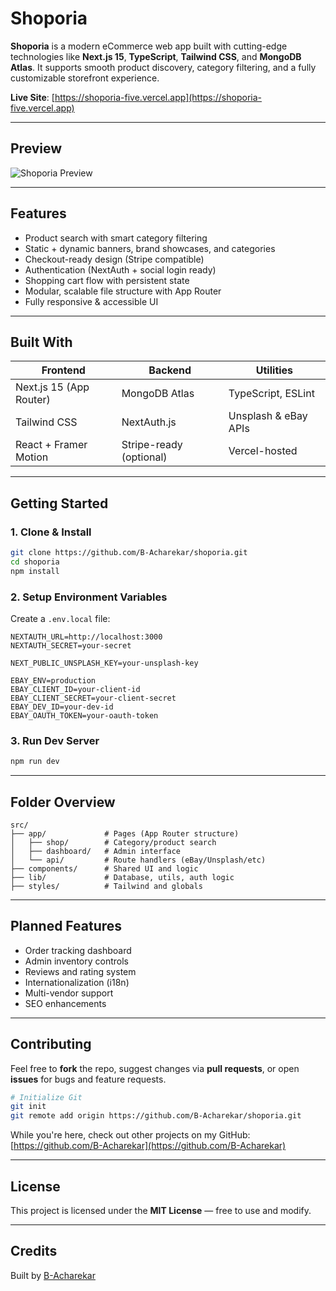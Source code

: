 # Shoporia

**Shoporia** is a modern eCommerce web app built with cutting-edge technologies like **Next.js 15**, **TypeScript**, **Tailwind CSS**, and **MongoDB Atlas**. It supports smooth product discovery, category filtering, and a fully customizable storefront experience.

**Live Site**: [https://shoporia-five.vercel.app](https://shoporia-five.vercel.app)

---

## Preview

![Shoporia Preview](<img width="1919" height="869" alt="image" src="https://github.com/user-attachments/assets/cb8d5560-de22-49d5-96fb-784b0737824d" />)

---

## Features

- Product search with smart category filtering
- Static + dynamic banners, brand showcases, and categories
- Checkout-ready design (Stripe compatible)
- Authentication (NextAuth + social login ready)
- Shopping cart flow with persistent state
- Modular, scalable file structure with App Router
- Fully responsive & accessible UI

---

## Built With

| Frontend             | Backend             | Utilities               |
|----------------------|---------------------|--------------------------|
| Next.js 15 (App Router) | MongoDB Atlas        | TypeScript, ESLint       |
| Tailwind CSS         | NextAuth.js         | Unsplash & eBay APIs     |
| React + Framer Motion | Stripe-ready (optional) | Vercel-hosted         |

---

## Getting Started

### 1. Clone & Install

```bash
git clone https://github.com/B-Acharekar/shoporia.git
cd shoporia
npm install
````

### 2. Setup Environment Variables

Create a `.env.local` file:

```env
NEXTAUTH_URL=http://localhost:3000
NEXTAUTH_SECRET=your-secret

NEXT_PUBLIC_UNSPLASH_KEY=your-unsplash-key

EBAY_ENV=production
EBAY_CLIENT_ID=your-client-id
EBAY_CLIENT_SECRET=your-client-secret
EBAY_DEV_ID=your-dev-id
EBAY_OAUTH_TOKEN=your-oauth-token
```

### 3. Run Dev Server

```bash
npm run dev
```

---

## Folder Overview

```
src/
├── app/             # Pages (App Router structure)
│   ├── shop/        # Category/product search
│   ├── dashboard/   # Admin interface
│   └── api/         # Route handlers (eBay/Unsplash/etc)
├── components/      # Shared UI and logic
├── lib/             # Database, utils, auth logic
├── styles/          # Tailwind and globals
```

---

## Planned Features

* Order tracking dashboard
* Admin inventory controls
* Reviews and rating system
* Internationalization (i18n)
* Multi-vendor support
* SEO enhancements

---

## Contributing

Feel free to **fork** the repo, suggest changes via **pull requests**, or open **issues** for bugs and feature requests.

```bash
# Initialize Git
git init
git remote add origin https://github.com/B-Acharekar/shoporia.git
```

While you're here, check out other projects on my GitHub:
[https://github.com/B-Acharekar](https://github.com/B-Acharekar)

---

## License

This project is licensed under the **MIT License** — free to use and modify.

---

## Credits

Built by [B-Acharekar](https://github.com/B-Acharekar)

